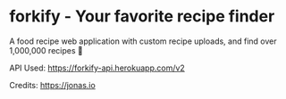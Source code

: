 # forkify - Your favorite recipe finder

A food recipe web application with custom recipe uploads, and find over 1,000,000 recipes 🍜

API Used: https://forkify-api.herokuapp.com/v2

Credits: https://jonas.io
